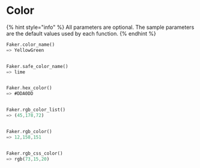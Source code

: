 # Color

{% hint style="info" %}
All parameters are optional. The sample parameters are the default values used by each function.
{% endhint %}

```rust
Faker.color_name()
=> YellowGreen


Faker.safe_color_name()
=> lime


Faker.hex_color()
=> #DDA0DD


Faker.rgb_color_list()
=> (45,178,72)


Faker.rgb_color()
=> 12,158,151


Faker.rgb_css_color()
=> rgb(73,15,20)

```

